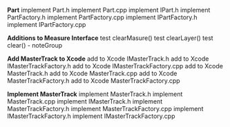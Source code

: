 
**Part**
implement Part.h
implement Part.cpp
implement IPart.h
implement PartFactory.h
implement PartFactory.cpp
implement IPartFactory.h
implement IPartFactory.cpp

**Additions to Measure Interface**
test clearMasure()
test clearLayer()
test clear() - noteGroup

**Add MasterTrack to Xcode**
add to Xcode IMasterTrack.h
add to Xcode IMasterTrackFactory.h
add to Xcode IMasterTrackFactory.cpp
add to Xcode MasterTrack.h
add to Xcode MasterTrack.cpp
add to Xcode MasterTrackFactory.h
add to Xcode MasterTrackFactory.cpp

**Implement MasterTrack**
implement MasterTrack.h
implement MasterTrack.cpp
implement IMasterTrack.h
implement MasterTrackFactory.h
implement MasterTrackFactory.cpp
implement IMasterTrackFactory.h
implement IMasterTrackFactory.cpp
